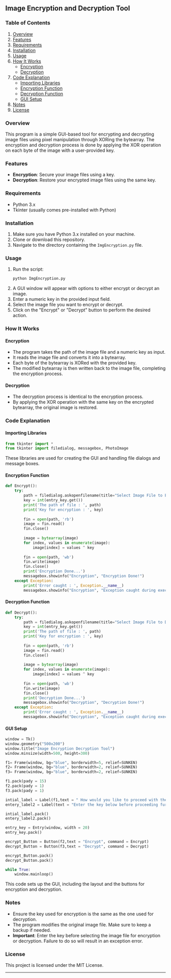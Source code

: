 ## Image Encryption and Decryption Tool

### Table of Contents
1. [Overview](#overview)
2. [Features](#features)
3. [Requirements](#requirements)
4. [Installation](#installation)
5. [Usage](#usage)
6. [How It Works](#how-it-works)
   - [Encryption](#encryption)
   - [Decryption](#decryption)
7. [Code Explanation](#code-explanation)
   - [Importing Libraries](#importing-libraries)
   - [Encryption Function](#encryption-function)
   - [Decryption Function](#decryption-function)
   - [GUI Setup](#gui-setup)
8. [Notes](#notes)
9. [License](#license)


### Overview
This program is a simple GUI-based tool for encrypting and decrypting image files using pixel manipulation through XORing the bytearray. The encryption and decryption process is done by applying the XOR operation on each byte of the image with a user-provided key.

### Features
- **Encryption**: Secure your image files using a key.
- **Decryption**: Restore your encrypted image files using the same key.

### Requirements
- Python 3.x
- Tkinter (usually comes pre-installed with Python)

### Installation
1. Make sure you have Python 3.x installed on your machine.
2. Clone or download this repository.
3. Navigate to the directory containing the `ImgEncryption.py` file.

### Usage
1. Run the script:
    ```sh
    python ImgEncryption.py
    ```
2. A GUI window will appear with options to either encrypt or decrypt an image.
3. Enter a numeric key in the provided input field.
4. Select the image file you want to encrypt or decrypt.
5. Click on the "Encrypt" or "Decrypt" button to perform the desired action.

### How It Works
#### Encryption
- The program takes the path of the image file and a numeric key as input.
- It reads the image file and converts it into a bytearray.
- Each byte of the bytearray is XORed with the provided key.
- The modified bytearray is then written back to the image file, completing the encryption process.
  
#### Decryption
- The decryption process is identical to the encryption process.
- By applying the XOR operation with the same key on the encrypted bytearray, the original image is restored.

### Code Explanation
#### Importing Libraries
```python
from tkinter import *
from tkinter import filedialog, messagebox, PhotoImage
```
These libraries are used for creating the GUI and handling file dialogs and message boxes.

#### Encryption Function
```python
def Encrypt():
    try:
        path = filedialog.askopenfilename(title="Select Image File to Encrypt")
        key = int(entry_key.get())
        print('The path of file : ', path)
        print('Key for encryption : ', key)
        
        fin = open(path, 'rb')
        image = fin.read()
        fin.close()
        
        image = bytearray(image)
        for index, values in enumerate(image):
            image[index] = values ^ key
        
        fin = open(path, 'wb')
        fin.write(image)
        fin.close()
        print('Encryption Done...')
        messagebox.showinfo("Encryption", "Encryption Done!")
    except Exception:
        print('Error caught : ', Exception.__name__)
        messagebox.showinfo("Encryption", "Exception caught during execution")
```

#### Decryption Function
```python
def Decrypt():
    try:
        path = filedialog.askopenfilename(title="Select Image File to Decrypt")
        key = int(entry_key.get())
        print('The path of file : ', path)
        print('Key for encryption : ', key)
        
        fin = open(path, 'rb')
        image = fin.read()
        fin.close()
        
        image = bytearray(image)
        for index, values in enumerate(image):
            image[index] = values ^ key
        
        fin = open(path, 'wb')
        fin.write(image)
        fin.close()
        print('Decryption Done...')
        messagebox.showinfo("Decryption", "Decryption Done!")
    except Exception:
        print('Error caught : ', Exception.__name__)
        messagebox.showinfo("Decryption", "Exception caught during execution")
```

#### GUI Setup
```python
window = Tk()
window.geometry("500x200")
window.title("Image Encryption Decryption Tool")
window.minsize(width=500, height=300)

f1= Frame(window, bg="blue", borderwidth=5, relief=SUNKEN)
f2= Frame(window, bg="blue", borderwidth=2, relief=SUNKEN)
f3= Frame(window, bg="blue", borderwidth=2, relief=SUNKEN)

f1.pack(pady = 15)
f2.pack(pady = 1)
f3.pack(pady = 1)

intial_label = Label(f1,text = " How would you like to proceed with the Image ", font = ("Roboto Mono", 14, "bold"))
entery_label2 = Label(text = "Enter the key below before proceeding further")

intial_label.pack()
entery_label2.pack()

entry_key = Entry(window, width = 20)
entry_key.pack()

encrypt_Button = Button(f2,text = "Encrypt", command = Encrypt)
decrypt_Button = Button(f3,text = "Decrypt", command = Decrypt)

encrypt_Button.pack()
decrypt_Button.pack()

while True:
    window.mainloop()
```
This code sets up the GUI, including the layout and the buttons for encryption and decryption.

### Notes
- Ensure the key used for encryption is the same as the one used for decryption.
- The program modifies the original image file. Make sure to keep a backup if needed.
- **Important**: Enter the key before selecting the image file for encryption or decryption. Failure to do so will result in an exception error.

### License
This project is licensed under the MIT License.



---

